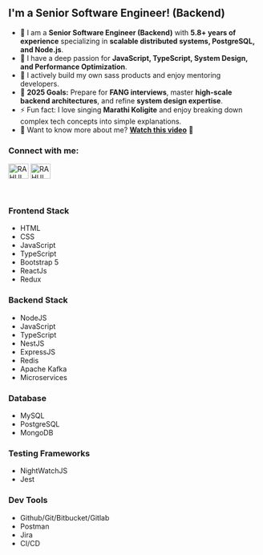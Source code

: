 ## I'm a Senior Software Engineer! (Backend)

- 🔭 I am a **Senior Software Engineer (Backend)** with **5.8+ years of experience** specializing in **scalable distributed systems, PostgreSQL, and Node.js**.  
- 🌱 I have a deep passion for **JavaScript, TypeScript, System Design, and Performance Optimization**.  
- 👯 I actively build my own sass products and enjoy mentoring developers.  
- 🥅 **2025 Goals:** Prepare for **FANG interviews**, master **high-scale backend architectures**, and refine **system design expertise**.  
- ⚡ Fun fact: I love singing **Marathi Koligite** and enjoy breaking down complex tech concepts into simple explanations.  
- 🕺 Want to know more about me? **[Watch this video](https://bit.ly/rahul-intro)** 🚀  

<h3 align="left">Connect with me:</h3>
<p align="left">
<a href="https://linkedin.com/in/more03625" target="blank"><img align="center" src="https://raw.githubusercontent.com/rahuldkjain/github-profile-readme-generator/master/src/images/icons/Social/linked-in-alt.svg" alt="RAHUL MORE" height="30" width="40" /></a>
<a href="https://www.leetcode.com/more03625" target="blank"><img align="center" src="https://raw.githubusercontent.com/rahuldkjain/github-profile-readme-generator/master/src/images/icons/Social/leet-code.svg" alt="RAHUL MORE" height="30" width="40" /></a>
</p>
<br />

### Frontend Stack
- HTML
- CSS
- JavaScript
- TypeScript
- Bootstrap 5
- ReactJs
- Redux

### Backend Stack
- NodeJS
- JavaScript
- TypeScript
- NestJS
- ExpressJS
- Redis
- Apache Kafka
- Microservices

### Database
- MySQL
- PostgreSQL
- MongoDB

### Testing Frameworks
- NightWatchJS
- Jest

### Dev Tools
- Github/Git/Bitbucket/Gitlab
- Postman
- Jira
- CI/CD

<br />
<br />

[website]: https://morejavascript.blogspot.com/
[linkedin]: https://linkedin.com/in/more03625
